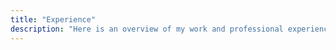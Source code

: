 ```yaml
---
title: "Experience"
description: "Here is an overview of my work and professional experience."
---
```


